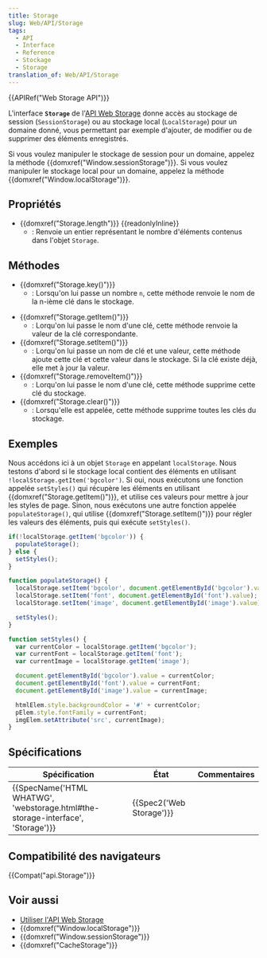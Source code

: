 ```yaml
---
title: Storage
slug: Web/API/Storage
tags:
  - API
  - Interface
  - Reference
  - Stockage
  - Storage
translation_of: Web/API/Storage
---
```

{{APIRef("Web Storage API")}}

L'interface **`Storage`** de l'[API Web Storage](/fr/docs/Web/API/Web_Storage_API) donne accès au stockage de session (`SessionStorage`) ou au stockage local (`LocalStorage`) pour un domaine donné, vous permettant par exemple d'ajouter, de modifier ou de supprimer des éléments enregistrés.

Si vous voulez manipuler le stockage de session pour un domaine, appelez la méthode {{domxref("Window.sessionStorage")}}. Si vous voulez manipuler le stockage local pour un domaine, appelez la méthode {{domxref("Window.localStorage")}}.

## Propriétés

- {{domxref("Storage.length")}} {{readonlyInline}}
  - : Renvoie un entier représentant le nombre d'éléments contenus dans l'objet `Storage`.

## Méthodes

- {{domxref("Storage.key()")}}
  - : Lorsqu'on lui passe un nombre `n`, cette méthode renvoie le nom de la n-ième clé dans le stockage.

<!---->

- {{domxref("Storage.getItem()")}}
  - : Lorqu'on lui passe le nom d'une clé, cette méthode renvoie la valeur de la clé correspondante.
- {{domxref("Storage.setItem()")}}
  - : Lorqu'on lui passe un nom de clé et une valeur, cette méthode ajoute cette clé et cette valeur dans le stockage. Si la clé existe déjà, elle met à jour la valeur.
- {{domxref("Storage.removeItem()")}}
  - : Lorqu'on lui passe le nom d'une clé, cette méthode supprime cette clé du stockage.
- {{domxref("Storage.clear()")}}
  - : Lorsqu'elle est appelée, cette méthode supprime toutes les clés du stockage.

## Exemples

Nous accédons ici à un objet `Storage` en appelant `localStorage`. Nous testons d'abord si le stockage local contient des éléments en utilisant `!localStorage.getItem('bgcolor')`. Si oui, nous exécutons une fonction appelée `setStyles()` qui récupère les éléments en utilisant {{domxref("Storage.getItem()")}}, et utilise ces valeurs pour mettre à jour les styles de page. Sinon, nous exécutons une autre fonction appelée `populateStorage()`, qui utilise {{domxref("Storage.setItem()")}} pour régler les valeurs des éléments, puis qui exécute `setStyles()`.

```js
if(!localStorage.getItem('bgcolor')) {
  populateStorage();
} else {
  setStyles();
}

function populateStorage() {
  localStorage.setItem('bgcolor', document.getElementById('bgcolor').value);
  localStorage.setItem('font', document.getElementById('font').value);
  localStorage.setItem('image', document.getElementById('image').value);

  setStyles();
}

function setStyles() {
  var currentColor = localStorage.getItem('bgcolor');
  var currentFont = localStorage.getItem('font');
  var currentImage = localStorage.getItem('image');

  document.getElementById('bgcolor').value = currentColor;
  document.getElementById('font').value = currentFont;
  document.getElementById('image').value = currentImage;

  htmlElem.style.backgroundColor = '#' + currentColor;
  pElem.style.fontFamily = currentFont;
  imgElem.setAttribute('src', currentImage);
}
```

## Spécifications

| Spécification                                                                                            | État                             | Commentaires |
| -------------------------------------------------------------------------------------------------------- | -------------------------------- | ------------ |
| {{SpecName('HTML WHATWG', 'webstorage.html#the-storage-interface', 'Storage')}} | {{Spec2('Web Storage')}} |              |

## Compatibilité des navigateurs

{{Compat("api.Storage")}}

## Voir aussi

- [Utiliser l'API Web Storage](/fr/docs/Web/API/Web_Storage_API/Using_the_Web_Storage_API)
- {{domxref("Window.localStorage")}}
- {{domxref("Window.sessionStorage")}}
- {{domxref("CacheStorage")}}
